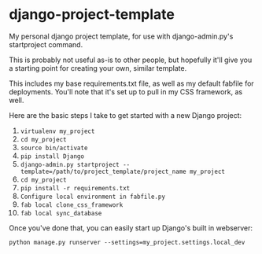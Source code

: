 django-project-template
=======================

My personal django project template, for use with django-admin.py&#39;s startproject command.

This is probably not useful as-is to other people, but hopefully it'll give you a starting point for creating your own, similar template.

This includes my base requirements.txt file, as well as my default fabfile for deployments. You'll note that it's set up to pull in my CSS framework, as well.

Here are the basic steps I take to get started with a new Django project:

1. `virtualenv my_project`
2. `cd my_project`
3. `source bin/activate`
4. `pip install Django`
5. `django-admin.py startproject --template=/path/to/project_template/project_name my_project`
6. `cd my_project`
7. `pip install -r requirements.txt`
8. `Configure local environment in fabfile.py`
9. `fab local clone_css_framework`
10. `fab local sync_database`

Once you've done that, you can easily start up Django's built in webserver:

`python manage.py runserver --settings=my_project.settings.local_dev`

